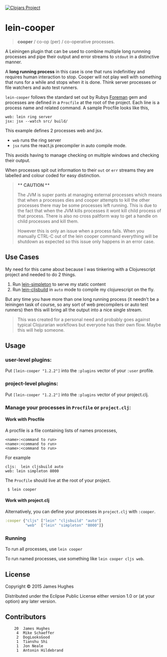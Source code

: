 [![Clojars Project](http://clojars.org/lein-cooper/latest-version.svg)](http://clojars.org/lein-cooper)

# lein-cooper

> __cooper__ / co-op (per) / co-operative processes.

A Leiningen plugin that can be used to combine multiple long runnning processes and pipe their output and error streams to `stdout` in a distinctive manner.

A __long running process__ in this case is one that runs indefinitley and requires human interaction to stop.  Cooper will not play well with something that runs for a while and stops when it is done.  Think server processes or file watchers and auto test runners.

`lein-cooper` follows the standard set out by Rubys [Foreman](https://github.com/ddollar/foreman) gem and processes are defined in a `Procfile` at the root of the project.  Each line is a process name and related command.  A sample Procfile looks like this,

```
web: lein ring server
jsx: jsx --watch src/ build/
```

This example defines 2 processes web and jsx.

- `web` runs the ring server
- `jsx` runs the react.js precompiler in auto compile mode.

This avoids having to manage checking on multiple windows and checking their output.

When processes spit out information to their `out` or `err` streams they are labelled and colour coded for easy distinction.

> __** CAUTION **__
>
 > The JVM is super pants at managing external processes which means that when a processes dies and cooper attempts to kill the other processes there may be some processes left running.  This is due to the fact that when the JVM kills processes it wont kill child process of that process.  There is also no cross paltform way to get a handle on child processes and kill them.
>
> However this is only an issue when a process fails.  When you manually CTRL-C out of the lein cooper command everything will be shutdown as expected so this issue only happens in an error case.

## Use Cases

My need for this came about because I was tinkering with a Clojurescript project and needed to do 2 things.

1. Run [lein-simpleton](https://github.com/tailrecursion/lein-simpleton) to serve my static content
2. Run [lein-cljsbuild](https://github.com/emezeske/lein-cljsbuild) in `auto` mode to compile my clojurescript on the fly.

But any time you have more than one long running process (it needn't be a leiningen task of course, so any sort of web precompilers or auto test runners) then this will bring all the output into a nice single stream.

> This was created for a personal need and probably goes against typical Clojurarian workflows but everyone has their own flow.  Maybe this will help someone.

## Usage

### user-level plugins:

Put `[lein-cooper "1.2.2"]` into the `:plugins` vector of your
`:user` profile.

### project-level plugins:

Put `[lein-cooper "1.2.2"]` into the `:plugins` vector of your project.clj.

### Manage your processes in `Procfile` or `project.clj`:

#### Work with Procfile

A procfile is a file containing lists of names processes,

```
<name>:<command to run>
<name>:<command to run>
<name>:<command to run>
```

For example

```
cljs:  lein cljsbuild auto
web: lein simpleton 8000
```

The `Procfile` should live at the root of your project.

```shell
 $ lein cooper
 ```

#### Work with project.clj

Alternatively, you can define your processes in `project.clj` with `:cooper`.

```clojure
:cooper {"cljs" ["lein" "cljsbuild" "auto"]
         "web"  ["lein" "simpleton" "8000"]}
```

### Running

To run all processes, use `lein cooper`

To run named processes, use something like `lein cooper cljs web`.

## License

Copyright © 2015 James Hughes

Distributed under the Eclipse Public License either version 1.0 or (at
your option) any later version.

## Contributors

```
    20  James Hughes
     4  Mike Schaeffer
     2  DogLooksGood
     1  Tianshu Shi
     1  Jon Neale
     1  Antonin Hildebrand
```
